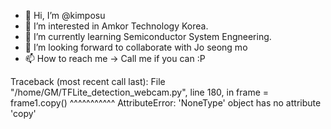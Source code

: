 - 👋 Hi, I’m @kimposu
- 👀 I’m interested in Amkor Technology Korea.
- 🌱 I’m currently learning Semiconductor System Engneering.
- 💞️ I’m looking forward to collaborate with Jo seong mo
- 📫 How to reach me -> Call me if you can :P


<!---
kimposu/kimposu is a ✨ special ✨ repository because its `README.md` (this file) appears on your GitHub profile.
You can click the Preview link to take a look at your changes.
--->
Traceback (most recent call last):
  File "/home/GM/TFLite_detection_webcam.py", line 180, in <module>
    frame = frame1.copy()
            ^^^^^^^^^^^
AttributeError: 'NoneType' object has no attribute 'copy'

